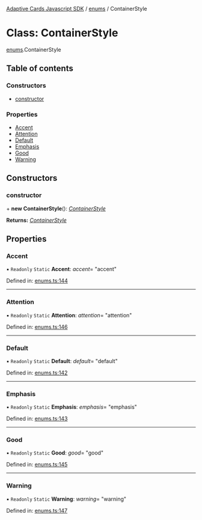 [Adaptive Cards Javascript SDK](../README.md) / [enums](../modules/enums.md) / ContainerStyle

# Class: ContainerStyle

[enums](../modules/enums.md).ContainerStyle

## Table of contents

### Constructors

- [constructor](enums.containerstyle.md#constructor)

### Properties

- [Accent](enums.containerstyle.md#accent)
- [Attention](enums.containerstyle.md#attention)
- [Default](enums.containerstyle.md#default)
- [Emphasis](enums.containerstyle.md#emphasis)
- [Good](enums.containerstyle.md#good)
- [Warning](enums.containerstyle.md#warning)

## Constructors

### constructor

\+ **new ContainerStyle**(): [*ContainerStyle*](enums.containerstyle.md)

**Returns:** [*ContainerStyle*](enums.containerstyle.md)

## Properties

### Accent

▪ `Readonly` `Static` **Accent**: *accent*= "accent"

Defined in: [enums.ts:144](https://github.com/microsoft/AdaptiveCards/blob/0938a1f10/source/nodejs/adaptivecards/src/enums.ts#L144)

___

### Attention

▪ `Readonly` `Static` **Attention**: *attention*= "attention"

Defined in: [enums.ts:146](https://github.com/microsoft/AdaptiveCards/blob/0938a1f10/source/nodejs/adaptivecards/src/enums.ts#L146)

___

### Default

▪ `Readonly` `Static` **Default**: *default*= "default"

Defined in: [enums.ts:142](https://github.com/microsoft/AdaptiveCards/blob/0938a1f10/source/nodejs/adaptivecards/src/enums.ts#L142)

___

### Emphasis

▪ `Readonly` `Static` **Emphasis**: *emphasis*= "emphasis"

Defined in: [enums.ts:143](https://github.com/microsoft/AdaptiveCards/blob/0938a1f10/source/nodejs/adaptivecards/src/enums.ts#L143)

___

### Good

▪ `Readonly` `Static` **Good**: *good*= "good"

Defined in: [enums.ts:145](https://github.com/microsoft/AdaptiveCards/blob/0938a1f10/source/nodejs/adaptivecards/src/enums.ts#L145)

___

### Warning

▪ `Readonly` `Static` **Warning**: *warning*= "warning"

Defined in: [enums.ts:147](https://github.com/microsoft/AdaptiveCards/blob/0938a1f10/source/nodejs/adaptivecards/src/enums.ts#L147)
